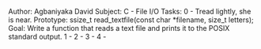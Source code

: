 Author: Agbaniyaka David
Subject: C - File I/O
Tasks:
0 - Tread lightly, she is near. Prototype: ssize_t read_textfile(const char *filename, size_t letters); Goal: Write a function that reads a text file and prints it to the POSIX standard output.
1 - 
2 -
3 -
4 - 


